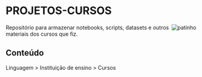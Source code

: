 <h1 align="left">
<br>
PROJETOS-CURSOS</h1>
<img align="right" alt="patinho" src="http://pa1.narvii.com/6430/b15ddfc28d04534fcd01b97c84de62aa031047cb_00.gif">

<p align="left">Repositório para armazenar notebooks, scripts, datasets e outros materiais dos cursos que fiz.</p>

## Conteúdo
Linguagem > Instituição de ensino > Cursos


<!-- 
## Conteúdo
| Diretório |	Descrição                     |
|:----------|:------------------------------|
|  -   |	-  |
| 	-        | -       |
|   -   |	-    |
-->
